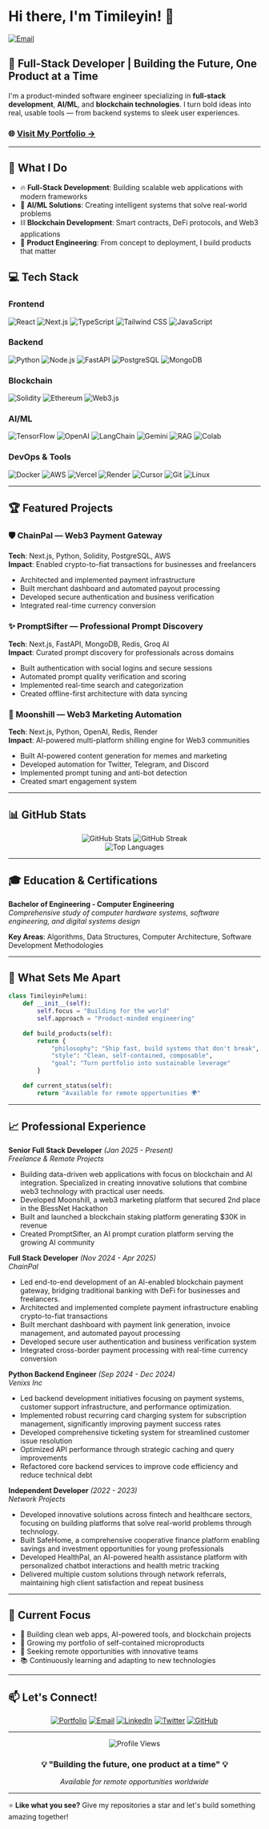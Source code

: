 # Hi there, I'm Timileyin! 👋

[![Email](https://img.shields.io/badge/Email-hey@builtbytim.dev-D14836?style=for-the-badge&logo=gmail&logoColor=white)](mailto:hey@builtbytim.dev)

## 🚀 Full-Stack Developer | Building the Future, One Product at a Time

I'm a product-minded software engineer specializing in **full-stack development**, **AI/ML**, and **blockchain technologies**. I turn bold ideas into real, usable tools — from backend systems to sleek user experiences.

### 🌐 **[Visit My Portfolio →](https://builtbytim.dev)**

---

## 🎯 What I Do

- 🔥 **Full-Stack Development**: Building scalable web applications with modern frameworks
- 🤖 **AI/ML Solutions**: Creating intelligent systems that solve real-world problems  
- ⛓️ **Blockchain Development**: Smart contracts, DeFi protocols, and Web3 applications
- 📱 **Product Engineering**: From concept to deployment, I build products that matter

## 💻 Tech Stack

### Frontend
![React](https://img.shields.io/badge/React-20232A?style=for-the-badge&logo=react&logoColor=61DAFB)
![Next.js](https://img.shields.io/badge/Next.js-000000?style=for-the-badge&logo=nextdotjs&logoColor=white)
![TypeScript](https://img.shields.io/badge/TypeScript-007ACC?style=for-the-badge&logo=typescript&logoColor=white)
![Tailwind CSS](https://img.shields.io/badge/Tailwind_CSS-38B2AC?style=for-the-badge&logo=tailwind-css&logoColor=white)
![JavaScript](https://img.shields.io/badge/JavaScript-F7DF1E?style=for-the-badge&logo=javascript&logoColor=black)

### Backend
![Python](https://img.shields.io/badge/Python-3776AB?style=for-the-badge&logo=python&logoColor=white)
![Node.js](https://img.shields.io/badge/Node.js-43853D?style=for-the-badge&logo=nodedotjs&logoColor=white)
![FastAPI](https://img.shields.io/badge/FastAPI-005571?style=for-the-badge&logo=fastapi)
![PostgreSQL](https://img.shields.io/badge/PostgreSQL-316192?style=for-the-badge&logo=postgresql&logoColor=white)
![MongoDB](https://img.shields.io/badge/MongoDB-4EA94B?style=for-the-badge&logo=mongodb&logoColor=white)

### Blockchain
![Solidity](https://img.shields.io/badge/Solidity-363636?style=for-the-badge&logo=solidity&logoColor=white)
![Ethereum](https://img.shields.io/badge/Ethereum-3C3C3D?style=for-the-badge&logo=ethereum&logoColor=white)
![Web3.js](https://img.shields.io/badge/Web3.js-F16822?style=for-the-badge&logo=web3dotjs&logoColor=white)

### AI/ML
![TensorFlow](https://img.shields.io/badge/TensorFlow-FF6F00?style=for-the-badge&logo=tensorflow&logoColor=white)
![OpenAI](https://img.shields.io/badge/OpenAI-412991?style=for-the-badge&logo=openai&logoColor=white)
![LangChain](https://img.shields.io/badge/LangChain-000000?style=for-the-badge&logo=langchain&logoColor=white)
![Gemini](https://img.shields.io/badge/Gemini-4285F4?style=for-the-badge&logo=google&logoColor=white)
![RAG](https://img.shields.io/badge/RAG-FFB300?style=for-the-badge)
![Colab](https://img.shields.io/badge/Colab-F9AB00?style=for-the-badge&logo=googlecolab&logoColor=white)

### DevOps & Tools
![Docker](https://img.shields.io/badge/Docker-2496ED?style=for-the-badge&logo=docker&logoColor=white)
![AWS](https://img.shields.io/badge/AWS-232F3E?style=for-the-badge&logo=amazon-aws&logoColor=white)
![Vercel](https://img.shields.io/badge/Vercel-000000?style=for-the-badge&logo=vercel&logoColor=white)
![Render](https://img.shields.io/badge/Render-46E3B7?style=for-the-badge&logo=render&logoColor=white)
![Cursor](https://img.shields.io/badge/Cursor-6C47FF?style=for-the-badge)
![Git](https://img.shields.io/badge/Git-F05032?style=for-the-badge&logo=git&logoColor=white)
![Linux](https://img.shields.io/badge/Linux-FCC624?style=for-the-badge&logo=linux&logoColor=black)

---

## 🏆 Featured Projects

### 🛡️ ChainPal — Web3 Payment Gateway
**Tech**: Next.js, Python, Solidity, PostgreSQL, AWS  
**Impact**: Enabled crypto-to-fiat transactions for businesses and freelancers  
- Architected and implemented payment infrastructure
- Built merchant dashboard and automated payout processing
- Developed secure authentication and business verification
- Integrated real-time currency conversion

### ✨ PromptSifter — Professional Prompt Discovery
**Tech**: Next.js, FastAPI, MongoDB, Redis, Groq AI  
**Impact**: Curated prompt discovery for professionals across domains  
- Built authentication with social logins and secure sessions
- Automated prompt quality verification and scoring
- Implemented real-time search and categorization
- Created offline-first architecture with data syncing

### 🚀 Moonshill — Web3 Marketing Automation
**Tech**: Next.js, Python, OpenAI, Redis, Render  
**Impact**: AI-powered multi-platform shilling engine for Web3 communities  
- Built AI-powered content generation for memes and marketing
- Developed automation for Twitter, Telegram, and Discord
- Implemented prompt tuning and anti-bot detection
- Created smart engagement system

---

## 📊 GitHub Stats

<div align="center">
  <img src="https://github-readme-stats.vercel.app/api?username=builtbytim&show_icons=true&theme=radical&hide_border=true" alt="GitHub Stats" />
  <img src="https://github-readme-streak-stats.herokuapp.com/?user=builtbytim&theme=radical&hide_border=true" alt="GitHub Streak" />
</div>

<div align="center">
  <img src="https://github-readme-stats.vercel.app/api/top-langs/?username=builtbytim&layout=compact&theme=radical&hide_border=true" alt="Top Languages" />
</div>

---

## 🎓 Education & Certifications

**Bachelor of Engineering - Computer Engineering**  
*Comprehensive study of computer hardware systems, software engineering, and digital systems design*

**Key Areas**: Algorithms, Data Structures, Computer Architecture, Software Development Methodologies

---

## 🌟 What Sets Me Apart

```python
class TimileyinPelumi:
    def __init__(self):
        self.focus = "Building for the world"
        self.approach = "Product-minded engineering"
        
    def build_products(self):
        return {
            "philosophy": "Ship fast, build systems that don't break",
            "style": "Clean, self-contained, composable",
            "goal": "Turn portfolio into sustainable leverage"
        }
    
    def current_status(self):
        return "Available for remote opportunities 🌍"
```

---

## 📈 Professional Experience

**Senior Full Stack Developer** *(Jan 2025 - Present)*  
*Freelance & Remote Projects*
- Building data-driven web applications with focus on blockchain and AI integration. Specialized in creating innovative solutions that combine web3 technology with practical user needs.
- Developed Moonshill, a web3 marketing platform that secured 2nd place in the BlessNet Hackathon
- Built and launched a blockchain staking platform generating $30K in revenue
- Created PromptSifter, an AI prompt curation platform serving the growing AI community

**Full Stack Developer** *(Nov 2024 - Apr 2025)*  
*ChainPal*
- Led end-to-end development of an AI-enabled blockchain payment gateway, bridging traditional banking with DeFi for businesses and freelancers.
- Architected and implemented complete payment infrastructure enabling crypto-to-fiat transactions
- Built merchant dashboard with payment link generation, invoice management, and automated payout processing
- Developed secure user authentication and business verification system
- Integrated cross-border payment processing with real-time currency conversion

**Python Backend Engineer** *(Sep 2024 - Dec 2024)*  
*Venixs Inc*
- Led backend development initiatives focusing on payment systems, customer support infrastructure, and performance optimization.
- Implemented robust recurring card charging system for subscription management, significantly improving payment success rates
- Developed comprehensive ticketing system for streamlined customer issue resolution
- Optimized API performance through strategic caching and query improvements
- Refactored core backend services to improve code efficiency and reduce technical debt

**Independent Developer** *(2022 - 2023)*  
*Network Projects*
- Developed innovative solutions across fintech and healthcare sectors, focusing on building platforms that solve real-world problems through technology.
- Built SafeHome, a comprehensive cooperative finance platform enabling savings and investment opportunities for young professionals
- Developed HealthPal, an AI-powered health assistance platform with personalized chatbot interactions and health metric tracking
- Delivered multiple custom solutions through network referrals, maintaining high client satisfaction and repeat business

---

## 🎯 Current Focus

- 🔨 Building clean web apps, AI-powered tools, and blockchain projects
- 🌱 Growing my portfolio of self-contained microproducts
- 🤝 Seeking remote opportunities with innovative teams
- 📚 Continuously learning and adapting to new technologies

---

## 📫 Let's Connect!

<div align="center">

[![Portfolio](https://img.shields.io/badge/Portfolio-FF5722?style=for-the-badge&logo=google-chrome&logoColor=white)](https://builtbytim.dev)
[![Email](https://img.shields.io/badge/Email-D14836?style=for-the-badge&logo=gmail&logoColor=white)](mailto:hey@builtbytim.dev)
[![LinkedIn](https://img.shields.io/badge/LinkedIn-0077B5?style=for-the-badge&logo=linkedin&logoColor=white)](https://linkedin.com/in/timileyin-pelumi)
[![Twitter](https://img.shields.io/badge/Twitter-1DA1F2?style=for-the-badge&logo=twitter&logoColor=white)](https://twitter.com/builtbytim)
[![GitHub](https://img.shields.io/badge/GitHub-100000?style=for-the-badge&logo=github&logoColor=white)](https://github.com/builtbytim)

</div>

---

<div align="center">
  <img src="https://komarev.com/ghpvc/?username=builtbytim&color=blueviolet&style=for-the-badge" alt="Profile Views" />
</div>

<div align="center">
  <h3>💡 "Building the future, one product at a time" 💡</h3>
  <p><em>Available for remote opportunities worldwide</em></p>
</div>

---

⭐ **Like what you see?** Give my repositories a star and let's build something amazing together!
